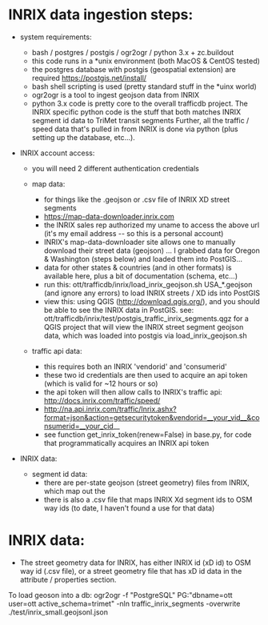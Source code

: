 INRIX data ingestion steps:
===========================
 - system requirements:
   - bash / postgres / postgis / ogr2ogr / python 3.x + zc.buildout
   - this code runs in a *unix environment (both MacOS & CentOS tested)
   - the postgres database with postgis (geospatial extension) are required https://postgis.net/install/
   - bash shell scripting is used (pretty standard stuff in the *uinx world)
   - ogr2ogr is a tool to ingest geojson data from INRIX
   - python 3.x code is pretty core to the overall trafficdb project. 
     The INRIX specific python code is the stuff that both matches INRIX segment id data to TriMet transit segments
     Further, all the traffic / speed data that's pulled in from INRIX is done via python (plus setting up the database, etc...).

 - INRIX account access:
    - you will need 2 different authentication credentials
    - map data:
      - for things like the .geojson or .csv file of INRIX XD street segments
      - https://map-data-downloader.inrix.com
      - the INRIX sales rep authorized my uname to access the above url (it's my email address -- so this is a personal account)
      - INRIX's map-data-downloader site allows one to manually download their street data (geojson) ... 
        I grabbed data for Oregon & Washington (steps below) and loaded them into PostGIS...
      - data for other states & countries (and in other formats) is available here, plus a bit of documentation (schema, etc...)
      - run  this: ott/trafficdb/inrix/load_inrix_geojson.sh USA_*.geojson (and ignore any errors) to load INRIX streets / XD ids into PostGIS
      - view this: using QGIS (http://download.qgis.org/), and you should be able to see the INRIX data in PostGIS. see:
        ott/trafficdb/inrix/test/postgis_traffic_inrix_segments.qgz for a QGIS project that will view the
        INRIX street segment geojson data, which was loaded into postgis via load_inrix_geojson.sh
      
    - traffic api data:
      - this requires both an INRIX 'vendorid' and 'consumerid' 
      - these two id credentials are then used to acquire an api token (which is valid for ~12 hours or so)
      - the api token will then allow calls to INRIX's traffic api: http://docs.inrix.com/traffic/speed/
      - http://na.api.inrix.com/traffic/Inrix.ashx?format=json&action=getsecuritytoken&vendorid=__your_vid__&consumerid=__your_cid__
      - see function get_inrix_token(renew=False) in base.py, for code that programmatically acquires an INRIX api token
 
 - INRIX data:
    - segment id data: 
      - there are per-state geojson (street geometry) files from INRIX, which map 
        out the
      - there is also a .csv file that maps INRIX Xd segment ids to OSM way ids
        (to date, I haven't found a use for that data) 


INRIX data:
===========

- The street geometry data for INRIX, has either INRIX id (xD id) to OSM way id (.csv file), or a street geometry file that has xD id data in the attribute / properties section.

To load geoson into a db:
 ogr2ogr -f "PostgreSQL" PG:"dbname=ott user=ott active_schema=trimet" -nln traffic_inrix_segments -overwrite ./test/inrix_small.geojsonl.json
   


